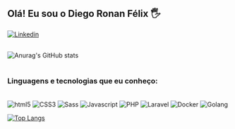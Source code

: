 ## Olá! Eu sou o Diego Ronan Félix 🖐️ <br />

[![Linkedin](https://img.shields.io/badge/LinkedIn-0077B5?style=for-the-badge&logo=linkedin&logoColor=white)](https://www.linkedin.com/in/diego-ronan-felix/) <br /><br />

![Anurag's GitHub stats](https://github-readme-stats.vercel.app/api?username=diego-ronan-felix&show_icons=true&theme=radical) <br /><br />

### Linguagens e tecnologias que eu conheço:
<div style="display: inline-block;"><br/>
  <img align="center" alt="html5" src="https://img.shields.io/badge/HTML5-E34F26?style=for-the-badge&logo=html5&logoColor=white"/>
  <img align="center" alt="CSS3" src="https://img.shields.io/badge/CSS3-1572B6?style=for-the-badge&logo=css3&logoColor=white"/>
  <img align="center" alt="Sass" src="https://img.shields.io/badge/Sass-CC6699?style=for-the-badge&logo=sass&logoColor=white"/>
  <img align="center" alt="Javascript" src="https://img.shields.io/badge/JavaScript-F7DF1E?style=for-the-badge&logo=javascript&logoColor=black"/>
  <img align="center" alt="PHP" src="https://img.shields.io/badge/PHP-777BB4?style=for-the-badge&logo=php&logoColor=white"/>
  <img align="center" alt="Laravel" src="https://img.shields.io/badge/Laravel-FF2D20?style=for-the-badge&logo=laravel&logoColor=white"/>
  <img align="center" alt="Docker" src="https://img.shields.io/badge/docker-%230db7ed.svg?style=for-the-badge&logo=docker&logoColor=white"/>
  <img align="center" alt="Golang" src="https://img.shields.io/badge/Go-00ADD8?style=for-the-badge&logo=go&logoColor=white"/>
</div> <br />

[![Top Langs](https://github-readme-stats.vercel.app/api/top-langs/?username=diego-ronan-felix)](https://github.com/diego-ronan-felix/github-readme-stats)

